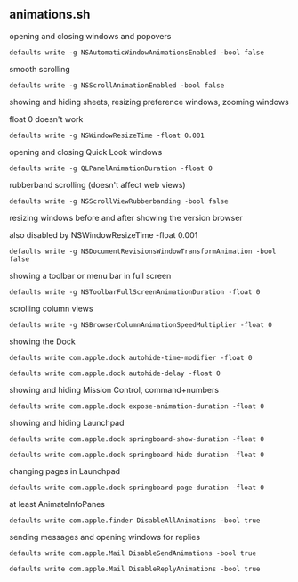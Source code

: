 ## animations.sh

opening and closing windows and popovers

``defaults write -g NSAutomaticWindowAnimationsEnabled -bool false``

smooth scrolling

``defaults write -g NSScrollAnimationEnabled -bool false``

showing and hiding sheets, resizing preference windows, zooming windows

float 0 doesn't work

``defaults write -g NSWindowResizeTime -float 0.001``

opening and closing Quick Look windows

``defaults write -g QLPanelAnimationDuration -float 0``

rubberband scrolling (doesn't affect web views)

``defaults write -g NSScrollViewRubberbanding -bool false``

resizing windows before and after showing the version browser

also disabled by NSWindowResizeTime -float 0.001

``defaults write -g NSDocumentRevisionsWindowTransformAnimation -bool false``

showing a toolbar or menu bar in full screen

``defaults write -g NSToolbarFullScreenAnimationDuration -float 0``

scrolling column views

``defaults write -g NSBrowserColumnAnimationSpeedMultiplier -float 0``

showing the Dock

``defaults write com.apple.dock autohide-time-modifier -float 0``

``defaults write com.apple.dock autohide-delay -float 0``

showing and hiding Mission Control, command+numbers

``defaults write com.apple.dock expose-animation-duration -float 0``

showing and hiding Launchpad

``defaults write com.apple.dock springboard-show-duration -float 0``

``defaults write com.apple.dock springboard-hide-duration -float 0``

changing pages in Launchpad

``defaults write com.apple.dock springboard-page-duration -float 0``

at least AnimateInfoPanes

``defaults write com.apple.finder DisableAllAnimations -bool true``

sending messages and opening windows for replies

``defaults write com.apple.Mail DisableSendAnimations -bool true``

``defaults write com.apple.Mail DisableReplyAnimations -bool true``
